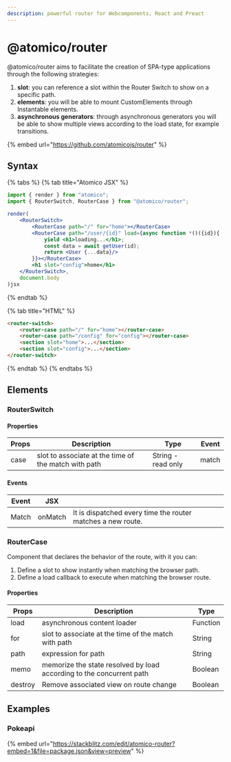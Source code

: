 ```yaml
---
description: powerful router for Webcomponents, React and Preact
---
```


# @atomico/router

@atomico/router aims to facilitate the creation of SPA-type applications through the following strategies:

1. &#x20;**slot**: you can reference a slot within the Router Switch to show on a specific path.
2. **elements**: you will be able to mount CustomElements through Instantable elements.
3. **asynchronous generators**: through asynchronous generators you will be able to show multiple views according to the load state, for example transitions.&#x20;

{% embed url="https://github.com/atomicojs/router" %}

## Syntax

{% tabs %}
{% tab title="Atomico JSX" %}
```jsx
import { render } from "atomico";
import { RouterSwitch, RouterCase } from "@atomico/router";

render(
    <RouterSwitch>
        <RouterCase path="/" for="home"></RouterCase>
        <RouterCase path="/user/{id}" load={async function *()({id}){
            yield <h1>loading...</h1>;
            const data = await getUser(id);
            return <User {...data}/>
        }}></RouterCase>
        <h1 slot="config">home</h1>
    </RouterSwitch>,
    document.body
)jsx
```
{% endtab %}

{% tab title="HTML" %}
```html
<router-switch>
    <router-case path="/" for="home"></router-case>
    <router-case path="/config" for="config"></router-case>
    <section slot="home">...</section>
    <section slot="config">...</section>
</router-switch>
```
{% endtab %}
{% endtabs %}

## Elements

### RouterSwitch

#### Properties

| Props | Description                                          | Type               | Event |
| ----- | ---------------------------------------------------- | ------------------ | ----- |
| case  | slot to associate at the time of the match with path | String - read only | match |

#### Events

| Event | JSX     |                                                             |
| ----- | ------- | ----------------------------------------------------------- |
| Match | onMatch | It is dispatched every time the router matches a new route. |

### RouterCase

Component that declares the behavior of the route, with it you can:

1. Define a slot to show instantly when matching the browser path.
2. Define a load callback to execute when matching the browser route.

#### Properties

| Props   | Description                                                          | Type     |
| ------- | -------------------------------------------------------------------- | -------- |
| load    | asynchronous content loader                                          | Function |
| for     | slot to associate at the time of the match with path                 | String   |
| path    | expression for path                                                  | String   |
| memo    | memorize the state resolved by load according to the concurrent path | Boolean  |
| destroy | Remove associated view on route change                               | Boolean  |

## Examples

### Pokeapi

{% embed url="https://stackblitz.com/edit/atomico-router?embed=1&file=package.json&view=preview" %}

